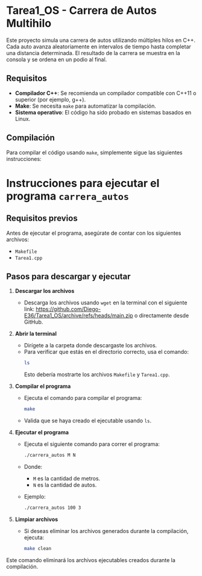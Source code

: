 # Tarea1_OS - Carrera de Autos Multihilo

Este proyecto simula una carrera de autos utilizando múltiples hilos en C++. Cada auto avanza aleatoriamente en intervalos de tiempo hasta completar una distancia determinada. El resultado de la carrera se muestra en la consola y se ordena en un podio al final.

## Requisitos

- **Compilador C++**: Se recomienda un compilador compatible con C++11 o superior (por ejemplo, g++).
- **Make**: Se necesita `make` para automatizar la compilación.
- **Sistema operativo**: El código ha sido probado en sistemas basados en Linux.

## Compilación

Para compilar el código usando `make`, simplemente sigue las siguientes instrucciones:

# Instrucciones para ejecutar el programa `carrera_autos`

## Requisitos previos
Antes de ejecutar el programa, asegúrate de contar con los siguientes archivos:
- `Makefile`
- `Tarea1.cpp`
  
## Pasos para descargar y ejecutar

1. **Descargar los archivos**  
   - Descarga los archivos usando `wget` en la terminal con el siguiente link: https://github.com/Diego-E36/Tarea1_OS/archive/refs/heads/main.zip o directamente desde GitHub.

2. **Abrir la terminal**  
   - Dirígete a la carpeta donde descargaste los archivos.
   - Para verificar que estás en el directorio correcto, usa el comando:
     ```bash
     ls
     ```
     Esto debería mostrarte los archivos `Makefile` y `Tarea1.cpp`.

3. **Compilar el programa**  
   - Ejecuta el comando para compilar el programa:
     ```bash
     make
     ```
   - Valida que se haya creado el ejecutable usando `ls`.

4. **Ejecutar el programa**  
   - Ejecuta el siguiente comando para correr el programa:
     ```bash
     ./carrera_autos M N
     ```
   - Donde:
     - `M` es la cantidad de metros.
     - `N` es la cantidad de autos.
   
   - Ejemplo:
     ```bash
     ./carrera_autos 100 3
     ```

5. **Limpiar archivos**  
   - Si deseas eliminar los archivos generados durante la compilación, ejecuta:
     ```bash
     make clean
     ```

Este comando eliminará los archivos ejecutables creados durante la compilación.


